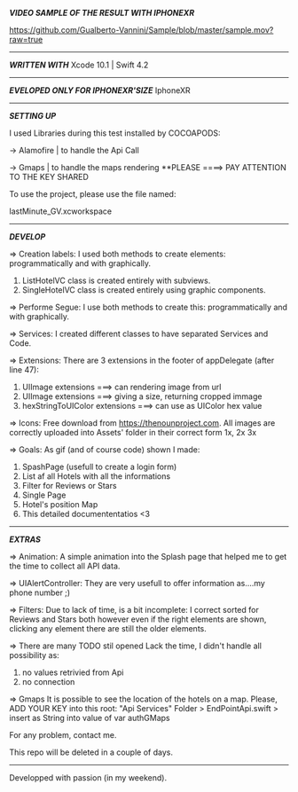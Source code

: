 

***VIDEO SAMPLE OF THE RESULT WITH IPHONEXR***

https://github.com/Gualberto-Vannini/Sample/blob/master/sample.mov?raw=true

******************************************

***WRITTEN WITH***
Xcode 10.1 | Swift 4.2 

******************************************

***EVELOPED ONLY FOR IPHONEXR'SIZE***
IphoneXR

******************************************

***SETTING UP***

I used Libraries during this test installed by COCOAPODS:

-> Alamofire | to handle the Api Call

-> Gmaps     | to handle the maps rendering  **PLEASE ====> PAY ATTENTION TO THE KEY SHARED

To use the project, please use the file named:

lastMinute_GV.xcworkspace

******************************************

***DEVELOP***

=> Creation labels:
I used both methods to create elements: programmatically and with graphically. 
  1. ListHotelVC class is created entirely with subviews. 
  2. SingleHotelVC class is created entirely using graphic components. 

=> Performe Segue:
I use both methods to create this: programmatically and with graphically. 

=> Services:
I created different classes to have separated Services and Code.

=> Extensions:
There are 3 extensions in the footer of appDelegate (after line 47):
1. UIImage extensions            ===> can rendering image from url 
2. UIImage extensions            ===> giving a size, returning cropped immage 
3. hexStringToUIColor extensions ===> can use as UIColor hex value

=> Icons:
Free download from https://thenounproject.com.
All images are correctly uploaded into Assets' folder in their correct form 1x, 2x 3x

=> Goals:
As gif (and of course code) shown I made:
1. SpashPage (usefull to create a login form)
2. List af all Hotels with all the informations
3. Filter for Reviews or Stars
3. Single Page
4. Hotel's position Map
5. This detailed documententatios <3
******************************************

***EXTRAS***

=> Animation:
A simple animation into the Splash page that helped me to get the time to collect all API data. 

=> UIAlertController:
They are very usefull to offer information as....my phone number ;)

=> Filters:
Due to lack of time, is a bit incomplete: I correct sorted for Reviews and Stars both however even if the right elements are shown, clicking any element there are still the older elements. 

=> There are many TODO stil opened
Lack the time, I didn't handle all possibility as:
  1. no values retrivied from Api
  2. no connection 
 
=> Gmaps
It is possible to see the location of the hotels on a map. Please, ADD YOUR KEY into this root:
"Api Services" Folder > EndPointApi.swift > insert as String into value of var authGMaps

For any problem, contact me. 

This repo will be deleted in a couple of days.

********************************************

Developped with passion (in my weekend). 
